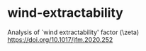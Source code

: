# wind-extractability
Analysis of `wind extractability' factor (\zeta) https://doi.org/10.1017/jfm.2020.252
